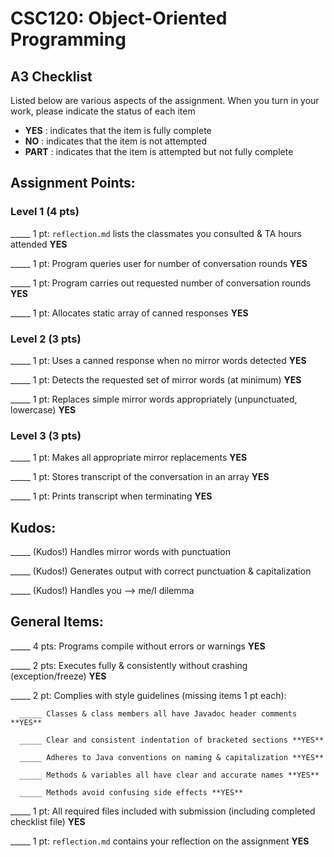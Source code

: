 # CSC120: Object-Oriented Programming
## A3 Checklist

Listed below are various aspects of the assignment.  When you turn in your work, please indicate the status of each item

- **YES** : indicates that the item is fully complete
- **NO** : indicates that the item is not attempted
- **PART** : indicates that the item is attempted but not fully complete


## Assignment Points:

### Level 1 (4 pts)

_____ 1 pt: `reflection.md` lists the classmates you consulted & TA hours attended **YES**

_____ 1 pt: Program queries user for number of conversation rounds **YES**

_____ 1 pt: Program carries out requested number of conversation rounds **YES**

_____ 1 pt: Allocates static array of canned responses **YES**

### Level 2 (3 pts)

_____ 1 pt: Uses a canned response when no mirror words detected **YES**

_____ 1 pt: Detects the requested set of mirror words (at minimum) **YES**

_____ 1 pt: Replaces simple mirror words appropriately (unpunctuated, lowercase) **YES**

### Level 3 (3 pts)

_____ 1 pt: Makes all appropriate mirror replacements **YES**

_____ 1 pt: Stores transcript of the conversation in an array **YES**

_____ 1 pt: Prints transcript when terminating **YES**

## Kudos:

_____ (Kudos!) Handles mirror words with punctuation

_____ (Kudos!) Generates output with correct punctuation & capitalization

_____ (Kudos!) Handles you --> me/I dilemma



## General Items:

_____ 4 pts: Programs compile without errors or warnings **YES**

_____ 2 pts: Executes fully & consistently without crashing (exception/freeze) **YES**

_____ 2 pt: Complies with style guidelines (missing items 1 pt each):

      _____ Classes & class members all have Javadoc header comments **YES**

      _____ Clear and consistent indentation of bracketed sections **YES**

      _____ Adheres to Java conventions on naming & capitalization **YES**

      _____ Methods & variables all have clear and accurate names **YES**

      _____ Methods avoid confusing side effects **YES**

_____ 1 pt: All required files included with submission (including completed checklist file) **YES**

_____ 1 pt: `reflection.md` contains your reflection on the assignment **YES**
